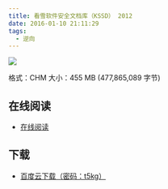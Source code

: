 ```yaml
---
title: 看雪软件安全文档库（KSSD） 2012
date: 2016-01-10 21:11:29
tags:
  - 逆向
---
```


![](http://attach.52pojie.cn/forum/201501/30/165958mggg0um5grzfgmdd.png)

格式：CHM
大小：455 MB (477,865,089 字节)

<!--more-->

## 在线阅读 ##

+ [在线阅读](http://www.pediy.com/kssd/)

## 下载 ##

+ [百度云下载（密码：t5kg）](http://pan.baidu.com/s/1dDlJi5F)